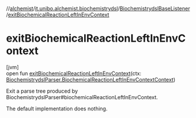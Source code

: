 //[alchemist](../../../index.md)/[it.unibo.alchemist.biochemistrydsl](../index.md)/[BiochemistrydslBaseListener](index.md)/[exitBiochemicalReactionLeftInEnvContext](exit-biochemical-reaction-left-in-env-context.md)

# exitBiochemicalReactionLeftInEnvContext

[jvm]\
open fun [exitBiochemicalReactionLeftInEnvContext](exit-biochemical-reaction-left-in-env-context.md)(ctx: [BiochemistrydslParser.BiochemicalReactionLeftInEnvContextContext](../-biochemistrydsl-parser/-biochemical-reaction-left-in-env-context-context/index.md))

Exit a parse tree produced by BiochemistrydslParser#biochemicalReactionLeftInEnvContext. 

The default implementation does nothing.
